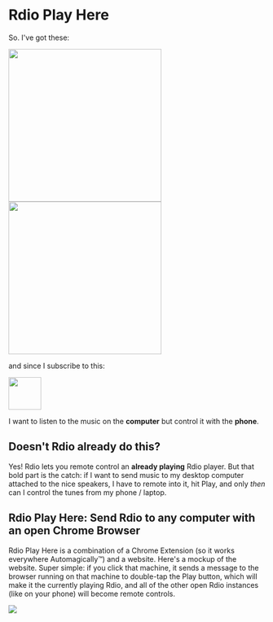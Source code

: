 # Rdio Play Here

So. I've got these:

<div>
<img src="http://www.schultzeworks.com/wp-content/uploads/2009/12/407-philco-PC.png" width="300px"style="display:inline; "/>  

<img src="http://cdn2.sbnation.com/entry_photo_images/7697169/htc-one-sense5_large_verge_medium_landscape.jpg" width="300px" style="display:inline;" />
</div>

and since I subscribe to this:

<img src="https://si0.twimg.com/profile_images/2908373120/3ce516ef7b7bccd0520ce890855ab239.png" width="64px" />

I want to listen to the music on the **computer** but control it with the **phone**.

## Doesn't Rdio already do this?

Yes! Rdio lets you remote control an **already playing** Rdio player. But that bold part is the catch: if I want to send music to my desktop computer attached to the nice speakers, I have to remote into it, hit Play, and only *then* can I control the tunes from my phone / laptop.

## Rdio Play Here: Send Rdio to any computer with an open Chrome Browser

Rdio Play Here is a combination of a Chrome Extension (so it works everywhere Automagically™) and a website. Here's a mockup of the website. Super simple: if you click that machine, it sends a message to the browser running on that machine to double-tap the Play button, which will make it the currently playing Rdio, and all of the other open Rdio instances (like on your phone) will become remote controls.

![](http://cl.ly/image/2g161N1g2D2Y/content#png)

